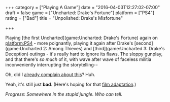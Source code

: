 +++
category = ["Playing A Game"]
date = "2016-04-03T12:27:02-07:00"
draft = false
game = ["Uncharted: Drake's Fortune"]
platform = ["PS4"]
rating = ["Bad"]
title = "Unpolished: Drake's Misfortune"

+++

Playing [the first Uncharted](game:Uncharted: Drake's Fortune) again on <platform:PS4> - more poignantly, playing it again after Drake's [second](game:Uncharted 2: Among Thieves) and [third](game:Uncharted 3: Drake's Deception) outings - it's really hard to ignore its flaws.  The sloppy gunplay, and that there's <i>so much</i> of it, with wave after wave of faceless militia inconveniently interrupting the storytelling--

Oh, did I [already complain about this]($SiteBaseURL$2010/12/25/uncharted-drakes-fortune-2/)?  Huh.

Yeah, it's still just <b>bad</b>.  (Here's hoping for that <a href="http://www.imdb.com/title/tt1464335/">film adaptation</a>.)

<i>Progress: Somewhere in the stupid jungle.  Who can tell.</i>

